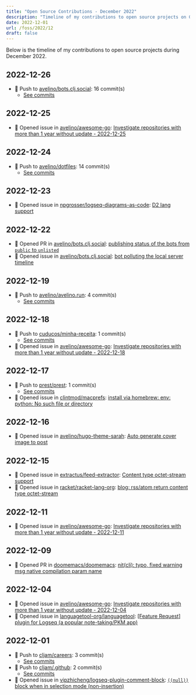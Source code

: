 ```yaml
---
title: "Open Source Contributions - December 2022"
description: "Timeline of my contributions to open source projects on GitHub during December 2022."
date: 2022-12-01
url: /foss/2022/12
draft: false
---
```


Below is the timeline of my contributions to open source projects during December 2022.

## 2022-12-26

- 🔨 Push to [avelino/bots.clj.social](https://github.com/avelino/bots.clj.social): 16 commit(s)
  - [See commits](https://github.com/avelino/bots.clj.social/commits?author=avelino&since=2022-12-26T00:00:00Z&until=2022-12-26T23:59:59Z)

## 2022-12-25

- 🐛 Opened issue in [avelino/awesome-go](https://github.com/avelino/awesome-go): [Investigate repositories with more than 1 year without update - 2022-12-25](https://github.com/avelino/awesome-go/issues/4662)

## 2022-12-24

- 🔨 Push to [avelino/dotfiles](https://github.com/avelino/dotfiles): 14 commit(s)
  - [See commits](https://github.com/avelino/dotfiles/commits?author=avelino&since=2022-12-24T00:00:00Z&until=2022-12-24T23:59:59Z)

## 2022-12-23

- 🐛 Opened issue in [npgrosser/logseq-diagrams-as-code](https://github.com/npgrosser/logseq-diagrams-as-code): [D2 lang support](https://github.com/npgrosser/logseq-diagrams-as-code/issues/12)

## 2022-12-22

- 🔀 Opened PR in [avelino/bots.clj.social](https://github.com/avelino/bots.clj.social): [publishing status of the bots from `public` to `unlisted`](https://github.com/avelino/bots.clj.social/pull/15)
- 🐛 Opened issue in [avelino/bots.clj.social](https://github.com/avelino/bots.clj.social): [bot polluting the local server timeline](https://github.com/avelino/bots.clj.social/issues/14)

## 2022-12-19

- 🔨 Push to [avelino/avelino.run](https://github.com/avelino/avelino.run): 4 commit(s)
  - [See commits](https://github.com/avelino/avelino.run/commits?author=avelino&since=2022-12-19T00:00:00Z&until=2022-12-19T23:59:59Z)

## 2022-12-18

- 🔨 Push to [cuducos/minha-receita](https://github.com/cuducos/minha-receita): 1 commit(s)
  - [See commits](https://github.com/cuducos/minha-receita/commits?author=avelino&since=2022-12-18T00:00:00Z&until=2022-12-18T23:59:59Z)
- 🐛 Opened issue in [avelino/awesome-go](https://github.com/avelino/awesome-go): [Investigate repositories with more than 1 year without update - 2022-12-18](https://github.com/avelino/awesome-go/issues/4650)

## 2022-12-17

- 🔨 Push to [prest/prest](https://github.com/prest/prest): 1 commit(s)
  - [See commits](https://github.com/prest/prest/commits?author=avelino&since=2022-12-17T00:00:00Z&until=2022-12-17T23:59:59Z)
- 🐛 Opened issue in [clintmod/macprefs](https://github.com/clintmod/macprefs): [install via homebrew: env: python: No such file or directory](https://github.com/clintmod/macprefs/issues/20)

## 2022-12-16

- 🐛 Opened issue in [avelino/hugo-theme-sarah](https://github.com/avelino/hugo-theme-sarah): [Auto generate cover image to post ](https://github.com/avelino/hugo-theme-sarah/issues/82)

## 2022-12-15

- 🐛 Opened issue in [extractus/feed-extractor](https://github.com/extractus/feed-extractor): [Content type octet-stream support](https://github.com/extractus/feed-extractor/issues/72)
- 🐛 Opened issue in [racket/racket-lang-org](https://github.com/racket/racket-lang-org): [blog: rss/atom return content type octet-stream](https://github.com/racket/racket-lang-org/issues/235)

## 2022-12-11

- 🐛 Opened issue in [avelino/awesome-go](https://github.com/avelino/awesome-go): [Investigate repositories with more than 1 year without update - 2022-12-11](https://github.com/avelino/awesome-go/issues/4638)

## 2022-12-09

- 🔀 Opened PR in [doomemacs/doomemacs](https://github.com/doomemacs/doomemacs): [nit(cli): typo, fixed warning msg native compilation param name](https://github.com/doomemacs/doomemacs/pull/6988)

## 2022-12-04

- 🐛 Opened issue in [avelino/awesome-go](https://github.com/avelino/awesome-go): [Investigate repositories with more than 1 year without update - 2022-12-04](https://github.com/avelino/awesome-go/issues/4632)
- 🐛 Opened issue in [languagetool-org/languagetool](https://github.com/languagetool-org/languagetool): [[Feature Request] plugin for Logseq (a popular note-taking/PKM app)](https://github.com/languagetool-org/languagetool/issues/7521)

## 2022-12-01

- 🔨 Push to [cljam/careers](https://github.com/cljam/careers): 3 commit(s)
  - [See commits](https://github.com/cljam/careers/commits?author=avelino&since=2022-12-01T00:00:00Z&until=2022-12-01T23:59:59Z)
- 🔨 Push to [cljam/.github](https://github.com/cljam/.github): 2 commit(s)
  - [See commits](https://github.com/cljam/.github/commits?author=avelino&since=2022-12-01T00:00:00Z&until=2022-12-01T23:59:59Z)
- 🐛 Opened issue in [vipzhicheng/logseq-plugin-comment-block](https://github.com/vipzhicheng/logseq-plugin-comment-block): [`((null))` block when in selection mode (non-insertion) ](https://github.com/vipzhicheng/logseq-plugin-comment-block/issues/12)

